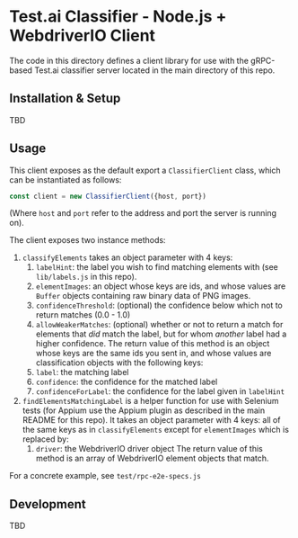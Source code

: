 # Test.ai Classifier - Node.js + WebdriverIO Client

The code in this directory defines a client library for use with the gRPC-based Test.ai classifier server located in the main directory of this repo.

## Installation & Setup

TBD

## Usage

This client exposes as the default export a `ClassifierClient` class, which can be instantiated as follows:

```js
const client = new ClassifierClient({host, port})
```

(Where `host` and `port` refer to the address and port the server is running on).

The client exposes two instance methods:

1. `classifyElements` takes an object parameter with 4 keys:
    1. `labelHint`: the label you wish to find matching elements with (see `lib/labels.js` in this repo).
    2. `elementImages`: an object whose keys are ids, and whose values are `Buffer` objects containing raw binary data of PNG images.
    3. `confidenceThreshold`: (optional) the confidence below which not to return matches (0.0 - 1.0)
    4. `allowWeakerMatches`: (optional) whether or not to return a match for elements that *did* match the label, but for whom *another* label had a higher confidence.
    The return value of this method is an object whose keys are the same ids you sent in, and whose values are classification objects with the following keys:
    1. `label`: the matching label
    2. `confidence`: the confidence for the matched label
    3. `confidenceForLabel`: the confidence for the label given in `labelHint`
2. `findElementsMatchingLabel` is a helper function for use with Selenium tests (for Appium use the Appium plugin as described in the main README for this repo). It takes an object parameter with 4 keys: all of the same keys as in `classifyElements` except for `elementImages` which is replaced by:
    1. `driver`: the WebdriverIO driver object
    The return value of this method is an array of WebdriverIO element objects that match.

For a concrete example, see `test/rpc-e2e-specs.js`

## Development

TBD
